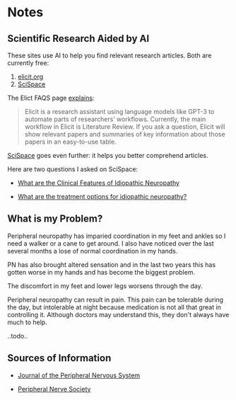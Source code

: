 # Notes

## Scientific Research Aided by AI

These sites use AI to help you find relevant research articles. Both are currently free:

1. [elicit.org](https://elicit.org) 
2. [SciSpace](https://typeset.io/)

The Elict FAQS page [explains](https://elicit.org/faq#what-is-elicit):

> Elicit is a research assistant using language models like GPT-3 to automate parts of researchers’ workflows. Currently, the main workflow
in Elicit is Literature Review. If you ask a question, Elicit will show relevant papers and summaries of key information about those papers
in an easy-to-use table.


[SciSpace](https://typeset.io/) goes even further: it helps you better comprehend articles.

Here are two questions I asked on SciSpace:

- [What are the Clinical Features of Idiopathic Neuropathy](https://typeset.io/search?q=What%20are%20the%20clinical%20features%20of%20idiopathic%20peripheral%20neuropathy?)

- [What are the treatment options for idiopathic neuropathy?](https://typeset.io/search?q=What%20are%20the%20treatment%20options%20for%20idiopathic%20peripheral%20neuropathy?)

## What is my Problem?

Peripheral neuropathy has imparied coordination in my feet and ankles so I need a walker or a cane to get around. I also have noticed over the last
several months a lose of normal coordination in my hands.

PN has also brought altered sensation and in the last two years this has gotten worse in my hands and has become the biggest problem.

The discomfort in my feet and lower legs worsens through the day. 

Peripheral neuropathy can result in pain. This pain can be tolerable during the day, but intolerable at night because medication is not all that great in
controlling it. Although doctors may understand this, they don't always have much to help.

..todo..

## Sources of Information

- [Journal of the Peripheral Nervous System](https://typeset.io/journals/journal-of-the-peripheral-nervous-system-2dnirmy5)

- [Peripheral Nerve Society](https://www.ean.org/home/partners-and-collaborators/subspecialty-partner-societies/pns-peripheral-nerve-society)
